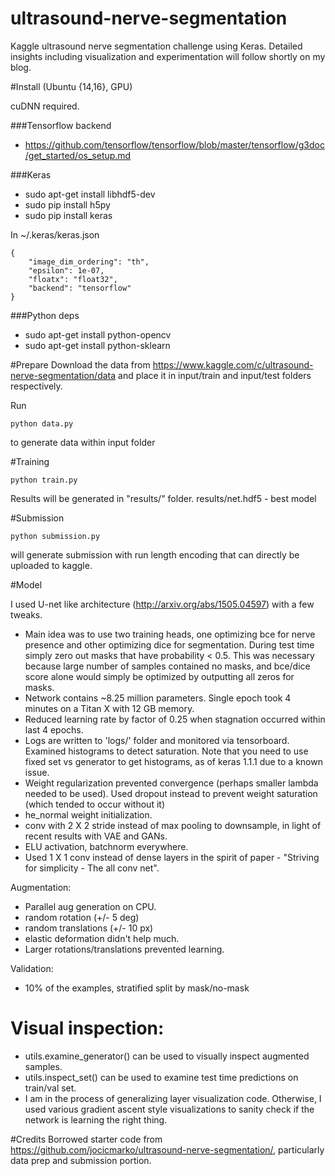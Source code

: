 # ultrasound-nerve-segmentation
Kaggle ultrasound nerve segmentation challenge using Keras. Detailed insights including visualization
and experimentation will follow shortly on my blog.

#Install (Ubuntu {14,16}, GPU)

cuDNN required.

###Tensorflow backend
- https://github.com/tensorflow/tensorflow/blob/master/tensorflow/g3doc/get_started/os_setup.md

###Keras
- sudo apt-get install libhdf5-dev
- sudo pip install h5py
- sudo pip install keras

In ~/.keras/keras.json
```
{
    "image_dim_ordering": "th",
    "epsilon": 1e-07,
    "floatx": "float32",
    "backend": "tensorflow"
}
```

###Python deps
 - sudo apt-get install python-opencv
 - sudo apt-get install python-sklearn

#Prepare
Download the data from https://www.kaggle.com/c/ultrasound-nerve-segmentation/data
and place it in input/train and input/test folders respectively.

Run
```
python data.py
```
to generate data within input folder

#Training

```
python train.py
```
Results will be generated in "results/" folder. results/net.hdf5 - best model

#Submission
```
python submission.py
```
will generate submission with run length encoding that can directly be uploaded to kaggle.

#Model

I used U-net like architecture (http://arxiv.org/abs/1505.04597) with a few tweaks.
 - Main idea was to use two training heads, one optimizing bce for nerve presence and other optimizing dice for segmentation.
During test time simply zero out masks that have probability < 0.5. This was necessary because large number of samples
contained no masks, and bce/dice score alone would simply be optimized by outputting all zeros for masks.
 - Network contains ~8.25 million parameters. Single epoch took 4 minutes on a Titan X with 12 GB memory.
 - Reduced learning rate by factor of 0.25 when stagnation occurred within last 4 epochs.
 - Logs are written to 'logs/' folder and monitored via tensorboard. Examined histograms to detect saturation. Note that
 you need to use fixed set vs generator to get histograms, as of keras 1.1.1 due to a known issue.
 - Weight regularization prevented convergence (perhaps smaller lambda needed to be used).
 Used dropout instead to prevent weight saturation (which tended to occur without it)
 - he_normal weight initialization.
 - conv with 2 X 2 stride instead of max pooling to downsample, in light of recent results with VAE and GANs.
 - ELU activation, batchnorm everywhere.
 - Used 1 X 1 conv instead of dense layers in the spirit of paper - "Striving for simplicity - The all conv net".

Augmentation:
 - Parallel aug generation on CPU.
 - random rotation (+/- 5 deg)
 - random translations (+/- 10 px)
 - elastic deformation didn't help much.
 - Larger rotations/translations prevented learning.

Validation:
- 10% of the examples, stratified split by mask/no-mask

# Visual inspection:
- utils.examine_generator() can be used to visually inspect augmented samples.
- utils.inspect_set() can be used to examine test time predictions on train/val set.
- I am in the process of generalizing layer visualization code. Otherwise, I used various gradient ascent style
visualizations to sanity check if the network is learning the right thing.

#Credits
Borrowed starter code from https://github.com/jocicmarko/ultrasound-nerve-segmentation/, particularly data prep and
submission portion.